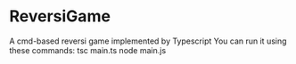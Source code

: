 # ReversiGame
A cmd-based reversi game implemented by Typescript
You can run it using these commands: 
        tsc main.ts 
        node main.js
